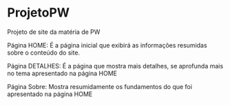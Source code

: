 # ProjetoPW
Projeto de site da matéria de PW

Página HOME: É a página inicial que exibirá as informações resumidas sobre o conteúdo do site.

Página DETALHES: É a página que mostra mais detalhes, se aprofunda mais no tema apresentado na página HOME

Página Sobre: Mostra resumidamente os fundamentos do que foi apresentado na página HOME
